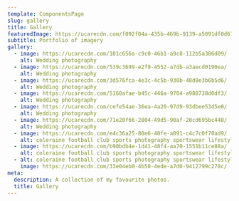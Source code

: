 ```yaml
---
template: ComponentsPage
slug: gallery
title: Gallery
featuredImage: https://ucarecdn.com/f092f04a-435b-469b-9139-a5091df0d673/
subtitle: Portfolio of imagery
gallery:
  - image: https://ucarecdn.com/101c656a-c9c0-46b1-a9c8-112b5a386d09/
    alt: Wedding photography
  - image: https://ucarecdn.com/539c3699-e2f9-4552-a7db-a3aecd0190ea/
    alt: Wedding photography
  - image: https://ucarecdn.com/3d576fca-4e3c-4c5b-930b-48d8e3b6b5d6/
    alt: Wedding photography
  - image: https://ucarecdn.com/5160afae-b45c-446a-9704-a988738d0df3/
    alt: Wedding photography
  - image: https://ucarecdn.com/cefe54ae-36ea-4a20-97d9-93dbee53d5e0/
    alt: Wedding photography
  - image: https://ucarecdn.com/71e20f66-2804-49d5-90af-20cd695bc448/
    alt: Wedding photography
  - image: https://ucarecdn.com/e4c36a25-80e6-40fe-a891-c4c7c0f70ad9/
    alt: coleraine football club sports photography sportswear lifestyle merch
  - image: https://ucarecdn.com/b90bdb4e-1d41-48f4-aa70-1551b11ce88a/
    alt: coleraine football club sports photography sportswear lifestyle merch
  - alt: coleraine football club sports photography sportswear lifestyle merch
    image: https://ucarecdn.com/33e04eb0-4b50-4ede-a7d0-9412799c278c/
meta:
  description: A collection of my favourite photos.
  title: Gallery
---
```

